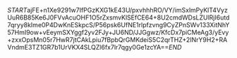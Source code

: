 $START$ajFE+n1Xe9291w7IfPGzKXG1kE43U/pxvhhhRO/VY/imSxlmPyKlT4VyzUuR6B85Ke6J0FVvAcuOHF1O5rZxsmvKlSEfCE64+8U2cmdWDsLZUlRjI6utd7qryy8kIme0P4DwKnESkpcS/P56psk6UfNE1rlpfzvng9CyZPnSWv133XitNhY57HmI9ow+vEeymSXYggf2yv2FJy+JU6ND/JJGgwz/KfcDx7piCMeAg3/yEvy+zxxOpsMn05r7HwR7jtCAkLpiu7fBpbQrGMKdeiS5C2qrTHZ+2INrY9H2+RAVndmE3TZ1GR7b1UrVKX4SLQZl6fx7lr7qgy0Ge1zcYA==$END$